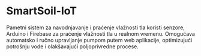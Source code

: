 # SmartSoil-IoT
Pametni sistem za navodnjavanje i praćenje vlažnosti tla koristi senzore, Arduino i Firebase za praćenje vlažnosti tla u realnom vremenu. Omogućava automatsko i ručno upravljanje pumpom putem web aplikacije, optimizujući potrošnju vode i olakšavajući poljoprivredne procese.
